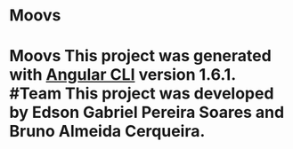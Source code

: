 # Moovs
# Moovs  This project was generated with [Angular CLI](https://github.com/angular/angular-cli) version 1.6.1.  #Team This project was developed by Edson Gabriel Pereira Soares and Bruno Almeida Cerqueira.
